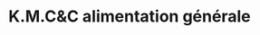 ---
title: "K.M.C&C alimentation générale"
url: /villejuif/k-m-cundc-alimentation-generale/
shop: Lebensmittel
---